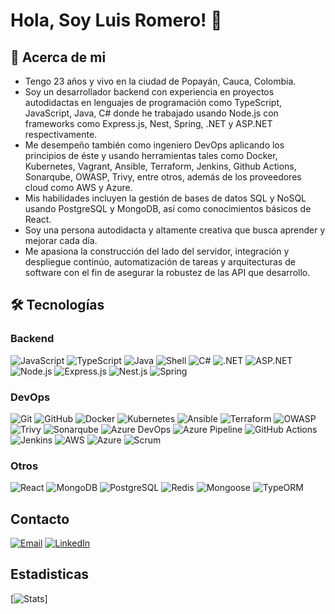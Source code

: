 # Hola, Soy Luis Romero! 👋


## 🚀 Acerca de mi
- Tengo 23 años y vivo en la ciudad de Popayán, Cauca, Colombia.
- Soy un desarrollador backend con experiencia en proyectos autodidactas en lenguajes de programación como TypeScript, JavaScript, Java, C# donde he trabajado usando Node.js con frameworks como Express.js, Nest, Spring, .NET y ASP.NET respectivamente.
- Me desempeño también como ingeniero DevOps aplicando los principios de éste y usando herramientas tales como Docker, Kubernetes, Vagrant, Ansible, Terraform, Jenkins, Github Actions, Sonarqube, OWASP, Trivy, entre otros, además de los proveedores cloud como AWS y Azure.
- Mis habilidades incluyen la gestión de bases de datos SQL y NoSQL usando PostgreSQL y MongoDB, así como conocimientos básicos de React.
- Soy una persona autodidacta y altamente creativa que busca aprender y mejorar cada día.
- Me apasiona la construcción del lado del servidor, integración y despliegue continúo, automatización de tareas y arquitecturas de software con el fin de asegurar la robustez de las API que desarrollo.


## 🛠 Tecnologías
### Backend
![JavaScript](https://img.shields.io/badge/javascript-%23323330.svg?style=for-the-badge&logo=javascript&logoColor=%23F7DF1E)
![TypeScript](https://img.shields.io/badge/typescript-%23007ACC.svg?style=for-the-badge&logo=typescript&logoColor=white)
![Java](https://img.shields.io/badge/java-%23ED8B00.svg?style=for-the-badge&logo=openjdk&logoColor=white)
![Shell](https://img.shields.io/badge/shell_script-%23121011.svg?style=for-the-badge&logo=gnu-bash&logoColor=white)
![C#](https://img.shields.io/badge/-C%23-239120?style=for-the-badge&logo=c-sharp&logoColor=white)
![.NET](https://img.shields.io/badge/-.NET-512BD4?style=for-the-badge&logo=.net&logoColor=white)
![ASP.NET](https://img.shields.io/badge/-ASP.NET-512BD4?style=for-the-badge&logo=asp.net&logoColor=white)
![Node.js](https://img.shields.io/badge/node.js-6DA55F?style=for-the-badge&logo=node.js&logoColor=white)
![Express.js](https://img.shields.io/badge/express.js-%23404d59.svg?style=for-the-badge&logo=express&logoColor=%2361DAFB)
![Nest.js](https://img.shields.io/badge/nestjs-%23E0234E.svg?style=for-the-badge&logo=nestjs&logoColor=white)
![Spring](https://img.shields.io/badge/spring-%236DB33F.svg?style=for-the-badge&logo=spring&logoColor=white)

### DevOps
![Git](https://img.shields.io/badge/git-%23F05033.svg?style=for-the-badge&logo=git&logoColor=white)
![GitHub](https://img.shields.io/badge/github-%23121011.svg?style=for-the-badge&logo=github&logoColor=white)
![Docker](https://img.shields.io/badge/docker-%230db7ed.svg?style=for-the-badge&logo=docker&logoColor=white)
![Kubernetes](https://img.shields.io/badge/kubernetes-%23326ce5.svg?style=for-the-badge&logo=kubernetes&logoColor=white)
![Ansible](https://img.shields.io/badge/ansible-%231A1918.svg?style=for-the-badge&logo=ansible&logoColor=white)
![Terraform](https://img.shields.io/badge/terraform-%235835CC.svg?style=for-the-badge&logo=terraform&logoColor=white)
![OWASP](https://img.shields.io/badge/-OWASP-222C37?style=for-the-badge&logo=owasp&logoColor=white)
![Trivy](https://img.shields.io/badge/-Trivy-C60012?style=for-the-badge&logo=trivy&logoColor=white)
![Sonarqube](https://img.shields.io/badge/SonarQube-black?style=for-the-badge&logo=sonarqube&logoColor=4E9BCD)
![Azure DevOps](https://img.shields.io/badge/Azure_DevOps-0078D7?style=for-the-badge&logo=azure-devops&logoColor=white)
![Azure Pipeline](https://img.shields.io/badge/-Azure%20Pipeline-2560E0?style=for-the-badge&logo=azure-pipelines&logoColor=white)
![GitHub Actions](https://img.shields.io/badge/github%20actions-%232671E5.svg?style=for-the-badge&logo=githubactions&logoColor=white)
![Jenkins](https://img.shields.io/badge/jenkins-D24939?style=for-the-badge&logo=jenkins&logoColor=white)
![AWS](https://img.shields.io/badge/AWS-%23FF9900.svg?style=for-the-badge&logo=amazon-aws&logoColor=white)
![Azure](https://img.shields.io/badge/azure-%230072C6.svg?style=for-the-badge&logo=microsoftazure&logoColor=white)
![Scrum](https://img.shields.io/badge/-Scrum-%231A1918.svg?style=for-the-badge&logo=scrumalliance&logoColor=white)

### Otros
![React](https://img.shields.io/badge/react-%2320232a.svg?style=for-the-badge&logo=react&logoColor=%2361DAFB)
![MongoDB](https://img.shields.io/badge/MongoDB-%234ea94b.svg?style=for-the-badge&logo=mongodb&logoColor=white)
![PostgreSQL](https://img.shields.io/badge/postgres-%23316192.svg?style=for-the-badge&logo=postgresql&logoColor=white)
![Redis](https://img.shields.io/badge/redis-%23DD0031.svg?style=for-the-badge&logo=redis&logoColor=white)
![Mongoose](https://img.shields.io/badge/-Mongoose-47A248?style=for-the-badge&logo=mongoose&logoColor=white)
![TypeORM](https://img.shields.io/badge/-TypeORM-336791?style=for-the-badge&logo=typeorm&logoColor=white)

## Contacto

[![Email](https://img.shields.io/badge/Email-%20?style=for-the-badge&logo=gmail&logoColor=white)](mailto:lromerovivas6@gmail.com)
[![LinkedIn](https://img.shields.io/badge/LinkedIn-%20?style=for-the-badge&logo=linkedin&logoColor=blue)](https://www.linkedin.com/in/luisrom66/)

## Estadisticas
[![Stats](https://github-readme-stats.vercel.app/api/top-langs/?username=luisrom661&theme=blue-green)]
